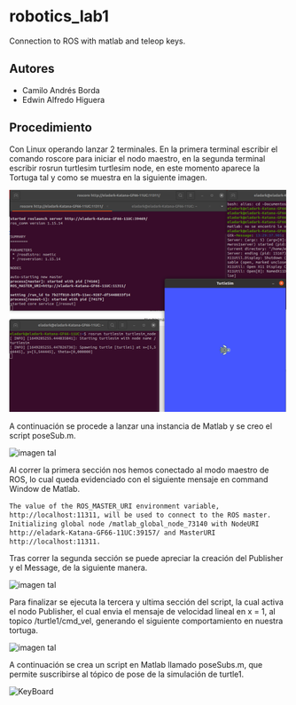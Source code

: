 # robotics_lab1
Connection to ROS with matlab and teleop keys.

## Autores

- Camilo Andrés Borda
- Edwin Alfredo Higuera

## Procedimiento

Con Linux operando lanzar 2 terminales. En la primera terminal escribir el comando roscore
para iniciar el nodo maestro, en la segunda terminal escribir rosrun turtlesim turtlesim node, en este momento aparece la Tortuga tal y como se muestra en la siguiente imagen.

<img src="images/console1.png" margin='auto' width="500" height="400">

A continuación se procede a lanzar una instancia de Matlab y se creo el script poseSub.m.

![imagen tal](https://i.postimg.cc/nCrDtZZf/2022-04-07-07-20.png)

Al correr la primera sección nos hemos conectado al modo maestro de ROS, lo cual queda evidenciado con el siguiente mensaje en command Window de Matlab.

```
The value of the ROS_MASTER_URI environment variable, http://localhost:11311, will be used to connect to the ROS master.
Initializing global node /matlab_global_node_73140 with NodeURI http://eladark-Katana-GF66-11UC:39157/ and MasterURI http://localhost:11311.
```
Tras correr la segunda sección se puede apreciar la creación del Publisher y el Message, de la siguiente manera. 

![imagen tal](https://i.postimg.cc/0r5Y8jwb/2022-04-07-07-54.png)

Para finalizar se ejecuta la tercera y ultima sección del script, la cual activa el nodo Publisher, el cual envia el mensaje de velocidad lineal en x = 1, al topico /turtle1/cmd_vel, generando el siguiente comportamiento en nuestra tortuga. 

![imagen tal](https://i.postimg.cc/0K98Nd44/2022-04-06-19-15.png)


A continuación se crea un script en Matlab llamado poseSubs.m, que permite suscribirse al tópico de pose de la simulación de turtle1.





![KeyBoard](https://i.postimg.cc/RqXH8hkT/2022-04-06-23-29.png)